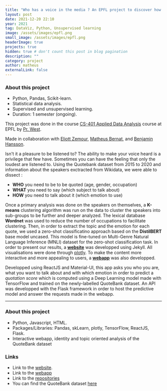 ```yaml
---
title: "Who has a voice in the media ? An EPFL project to discover how to be quoted in the media."
layout: post
date: 2021-12-20 22:10
year: 2021
tag: DataViz, Python, Unsupervised learning
image: /assets/images/epfl.png
small_image: /assets/images/epfl.png
headerImage: true
projects: true
hidden: true # don't count this post in blog pagination
description: ""
category: project
author: matheus
externalLink: false
---
```


### About this project
* Python, Pandas, Scikit-learn.
* Statistical data analysis.
* Supervised and unsupervised learning.
* Duration: 1 semester (ongoing).

This project was done in the course [CS-401 Applied Data Analysis](https://edu.epfl.ch/coursebook/en/applied-data-analysis-CS-401) course at EPFL by [Pr. West](https://scholar.google.com/citations?user=ZiFn598AAAAJ).

Made in collaboration with [Eliott Zemour](https://www.linkedin.com/in/eliott-zemour/), [Matheus Bernat](https://www.linkedin.com/in/matheus-bernat/), and [Benjamin Hansson](https://www.linkedin.com/in/benjamin-hansson-39b391140/).


Isn't it a pleasure to be listened to? The ability to make your voice heard is a privilege that few have. Sometimes you can have the feeling that only the loudest are listened to. Using the Quotebank dataset from 2015 to 2020 and information about the speakers exctracted from Wikidata, we were able to dissect : 
- **WHO** you need to be to be quoted (age, gender, occupation)
- **WHAT** you need to say (which subject to talk about)
- **HOW** you need to talk about it (which emotion to use)

Once a primary analysis was done on the speakers on themselves, a **K-means** clustering algorithm was run on the data to cluster the speakers into sub-groups to be further and deeper analyzed. The lexical database **Wordnet** was used to reduce the number of occupations to facilitate clustering. Then, in order to extract the topic and the emotion for each quote, we used a zero-shot classificatino approach based on the **DistilBERT** base model uncased. This model is fine-tuned on Multi-Genre Natural Language Inference (MNLI) dataset for the zero-shot classification task. In order to present our results, a **[website](https://quotebankers.github.io/)** was developped using Jekyll. All visualisations were done through [plotly](https://plotly.com/). To make the content more interactive and more appealing to users, a **[webapp](https://quotebankers.netlify.app/)** was also developped.

Developped using ReactJS and Material-UI, this app asks you who you are, what you want to talk about and with which emotion in order to predict a *quotation score* which is computed using a Deep Learning model made with TensorFlow and trained on the newly-labelled QuoteBank dataset. An API was developped with the Flask framework in order to host the predictive model and answer the requests made in the webapp.

---

### About this project
* Python, Javascript, HTML.
* Packages/Libraries: Pandas, skLearn, plotly, TensorFlow, ReactJS, Flask.
* Interactive webapp, identity and topic oriented analysis of the QuoteBank dataset

### Links
* Link to the [website](https://quotebankers.github.io/). 
* Link to the [webapp](https://quotebankers.netlify.app/)
* Link to the [repositories](https://linktr.ee/QuoteBankers)
* You can find the QuoteBank dataset [here](https://dlab.epfl.ch/people/west/pub/Vaucher-Spitz-Catasta-West_WSDM-21.pdf )